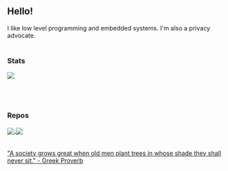 ## Hello!

I like low level programming and embedded systems. I'm also a privacy advocate.
<br>
<br>
### Stats
<a href="https://github.com/luminite0?tab=repositories">
  <img align="center" src="https://github-readme-stats.vercel.app/api/top-langs/?username=luminite0&theme=blue_navy&layout=compact&langs_count=8&card_width=400&hide_border=true">
</a>
<br>
<br>
<br>
<br>

### Repos
<a href="https://github.com/luminite0/cc1101">
  <img align="center" src="https://github-readme-stats.vercel.app/api/pin/?username=luminite0&repo=cc1101&theme=blue_navy&hide_border=true">
</a>
<a href="https://github.com/luminite0/AT28C256-arduino-mega">
  <img align="center" src="https://github-readme-stats.vercel.app/api/pin/?username=luminite0&repo=AT28C256-arduino-mega&theme=blue_navy&hide_border=true">
<br>
<br>
<br>
"A society grows great when old men plant trees in whose shade they shall never sit." - Greek Proverb
